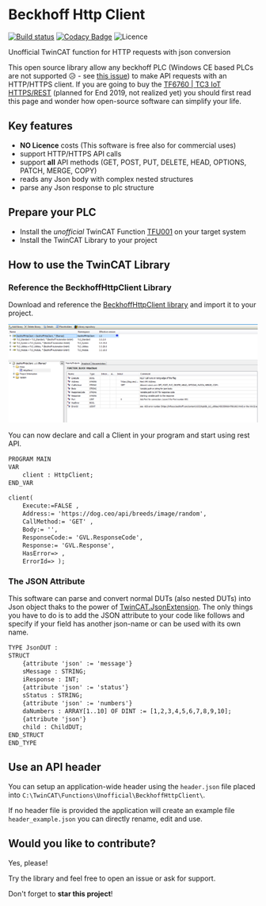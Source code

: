 Beckhoff Http Client
======
[![Build status](https://ci.appveyor.com/api/projects/status/bhsi49foyc8tnve2?svg=true)](https://ci.appveyor.com/project/fbarresi/beckhoffhttpclient)
[![Codacy Badge](https://api.codacy.com/project/badge/Grade/ce95394710b143ae861a60d6fc938d8c)](https://www.codacy.com/manual/fbarresi/BeckhoffHttpClient?utm_source=github.com&amp;utm_medium=referral&amp;utm_content=fbarresi/BeckhoffHttpClient&amp;utm_campaign=Badge_Grade)
![Licence](https://img.shields.io/github/license/fbarresi/Beckhoffhttpclient.svg)

Unofficial TwinCAT function for HTTP requests with json conversion

This open source library allow any beckhoff PLC (Windows CE based PLCs are not supported :disappointed_relieved: - see [this issue](https://github.com/fbarresi/BeckhoffHttpClient/issues/1#issuecomment-527231410)) to make API requests with an HTTP/HTTPS client.
If you are going to buy the [TF6760 | TC3 IoT HTTPS/REST](https://www.beckhoff.com.ph/default.asp?twincat/tf6760.htm) (planned for End 2019, not realized yet) you should first read this page and wonder how open-source software can simplify your life.

## Key features

- **NO Licence** costs (This software is free also for commercial uses)
- support HTTP/HTTPS API calls
- support **all** API methods (GET, POST, PUT, DELETE, HEAD, OPTIONS, PATCH, MERGE, COPY) 
- reads any Json body with complex nested structures
- parse any Json response to plc structure

## Prepare your PLC

- Install the _unofficial_ TwinCAT Function [TFU001](https://github.com/fbarresi/BeckhoffHttpClient/releases/latest) on your target system
- Install the TwinCAT Library to your project

## How to use the TwinCAT Library

### Reference the BeckhoffHttpClient Library

Download and reference the [BeckhoffHttpClient library](https://github.com/fbarresi/BeckhoffHttpClient/releases/latest) and import it to your project.

![](https://github.com/fbarresi/BeckhoffHttpClient/raw/master/doc/images/BeckhoffHttpClientLibrary.png)

You can now declare and call a Client in your program and start using rest API.

```
PROGRAM MAIN
VAR
	client : HttpClient;
END_VAR
```
```
client(
	Execute:=FALSE , 
	Address:= 'https://dog.ceo/api/breeds/image/random', 
	CallMethod:= 'GET' , 
	Body:= '', 
	ResponseCode:= 'GVL.ResponseCode', 
	Response:= 'GVL.Response',  
	HasError=> , 
	ErrorId=> );
```

### The JSON Attribute

This software can parse and convert normal DUTs (also nested DUTs) into Json object thaks to the power of [TwinCAT.JsonExtension](https://github.com/fbarresi/TwinCAT.JsonExtension).
The only things you have to do is to add the JSON attribute to your code like follows and specify if your field has another json-name or can be used with its own name.

```
TYPE JsonDUT :
STRUCT
	{attribute 'json' := 'message'}
	sMessage : STRING;
	iResponse : INT;
	{attribute 'json' := 'status'}
	sStatus : STRING;
	{attribute 'json' := 'numbers'}
	daNumbers : ARRAY[1..10] OF DINT := [1,2,3,4,5,6,7,8,9,10];
	{attribute 'json'}
	child : ChildDUT;
END_STRUCT
END_TYPE
```

## Use an API header

You can setup an application-wide header using the `header.json` file placed into `C:\TwinCAT\Functions\Unofficial\BeckhoffHttpClient\`.

If no header file is provided the application will create an example file `header_example.json` you can directly rename, edit and use.

## Would you like to contribute?

Yes, please!

Try the library and feel free to open an issue or ask for support. 

Don't forget to **star this project**! 
